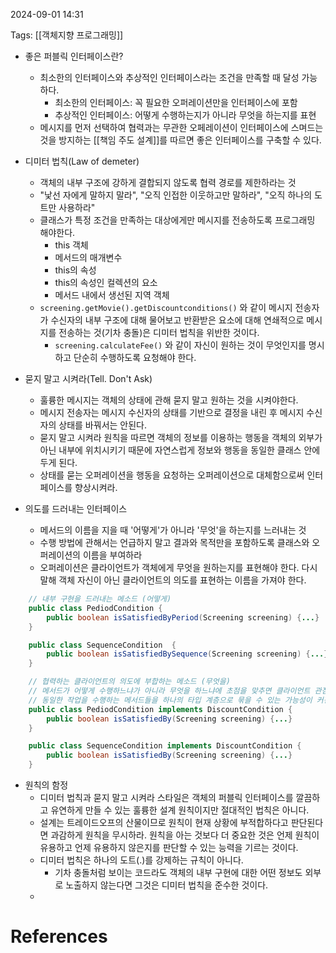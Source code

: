 
2024-09-01 14:31

Tags: [[객체지향 프로그래밍]]


- 좋은 퍼블릭 인터페이스란?
	- 최소한의 인터페이스와 추상적인 인터페이스라는 조건을 만족할 때 달성 가능하다.
		- 최소한의 인터페이스: 꼭 필요한 오퍼레이션만을 인터페이스에 포함
		- 추상적인 인터페이스: 어떻게 수행하는지가 아니라 무엇을 하는지를 표현
	- 메시지를 먼저 선택하여 협력과는 무관한 오페레이션이 인터페이스에 스며드는 것을 방지하는 [[책임 주도 설계]]를 따르면 좋은 인터페이스를 구축할 수 있다.

- 디미터 법칙(Law of demeter)
	- 객체의 내부 구조에 강하게 결합되지 않도록 협력 경로를 제한하라는 것
	- "낯선 자에게 말하지 말라", "오직 인접한 이웃하고만 말하라", "오직 하나의 도트만 사용하라"
	- 클래스가 특정 조건을 만족하는 대상에게만 메시지를 전송하도록 프로그래밍 해야한다.
		- this 객체
		- 메서드의 매개변수
		- this의 속성
		- this의 속성인 컬렉션의 요소
		- 메서드 내에서 생선된 지역 객체
	- `screening.getMovie().getDiscountconditions()` 와 같이 메시지 전송자가 수신자의 내부 구조에 대해 물어보고 반환받은 요소에 대해 연쇄적으로 메시지를 전송하는 것(기차 충돌)은 디미터 법칙을 위반한 것이다.
		- `screening.calculateFee()` 와 같이 자신이 원하는 것이 무엇인지를 명시하고 단순히 수행하도록 요청해야 한다.

- 묻지 말고 시켜라(Tell. Don't Ask)
	- 훌륭한 메시지는 객체의 상태에 관해 묻지 말고 원하는 것을 시켜야한다.
	- 메시지 전송자는 메시지 수신자의 상태를 기반으로 결정을 내린 후 메시지 수신자의 상태를 바꿔서는 안된다.
	- 묻지 말고 시켜라 원칙을 따르면 객체의 정보를 이용하는 행동을 객체의 외부가 아닌 내부에 위치시키기 때문에 자연스럽게 정보와 행동을 동일한 클래스 안에 두게 된다.
	- 상태를 묻는 오퍼레이션을 행동을 요청하는 오퍼레이션으로 대체함으로써 인터페이스를 향상시켜라.

- 의도를 드러내는 인터페이스
	- 메서드의 이름을 지을 때 '어떻게'가 아니라 '무엇'을 하는지를 느러내는 것
	- 수행 방법에 관해서는 언급하지 말고 결과와 목적만을 포함하도록 클래스와 오퍼레이션의 이름을 부여하라
	- 오퍼레이션은 클라이언트가 객체에게 무엇을 원하는지를 표현해야 한다. 다시 말해 객체 자신이 아닌 클라이언트의 의도를 표현하는 이름을 가져야 한다.
```java
	// 내부 구현을 드러내는 메소드 (어떻게)
	public class PediodCondition {
		public boolean isSatisfiedByPeriod(Screening screening) {...}
	}

	public class SequenceCondition  {
		public boolean isSatisfiedBySequence(Screening screening) {...}
	}

	// 협력하는 클라이언트의 의도에 부합하는 메소드 (무엇을)
	// 메서드가 어떻게 수행하느냐가 아니라 무엇을 하느냐에 초점을 맞추면 클라이언트 관점에서 
	// 동일한 작업을 수행하는 메서드들을 하나의 타입 계층으로 묶을 수 있는 가능성이 커진다.
	public class PediodCondition implements DiscountCondition {
		public boolean isSatisfiedBy(Screening screening) {...}
	}

	public class SequenceCondition implements DiscountCondition {
		public boolean isSatisfiedBy(Screening screening) {...}
	}
```


- 원칙의 함정
	- 디미터 법칙과 묻지 말고 시켜라 스타일은 객체의 퍼블릭 인터페이스를 깔끔하고 유연하게 만들 수 있는 훌륭한 설계 원칙이지만 절대적인 법칙은 아니다.
	- 설계는 트레이드오프의 산물이므로 원칙이 현재 상황에 부적합하다고 판단된다면 과감하게 원칙을 무시하라. 원칙을 아는 것보다 더 중요한 것은 언제 원칙이 유용하고 언제 유용하지 않은지를 판단할 수 있는 능력을 기르는 것이다.
	- 디미터 법칙은 하나의 도트(.)를 강제하는 규칙이 아니다.
		- 기차 충돌처럼 보이는 코드라도 객체의 내부 구현에 대한 어떤 정보도 외부로 노출하지 않는다면 그것은 디미터 법칙을 준수한 것이다.
	- 

# References